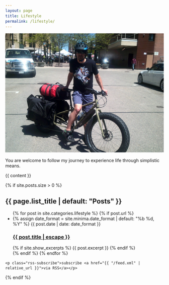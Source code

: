 ```yaml
---
layout: page
title: Lifestyle
permalink: /lifestyle/
---
```


<div class="home">
  
  <img src='/assets/images/profile/lifestyle.jpg' >
  <p>
  You are welcome to follow my journey to experience life through simplistic means.
  </p>

  {{ content }}

  {% if site.posts.size > 0 %}
    <h2 class="post-list-heading">{{ page.list_title | default: "Posts" }}</h2>
    <ul class="post-list">
      {% for post in site.categories.lifestyle %}
          {% if post.url %}
              <li>
                {% assign date_format = site.minima.date_format | default: "%b %d, %Y" %}
                <span class="post-meta">{{ post.date | date: date_format }}</span>
                <h3>
                  <a class="post-link" href="{{ post.url | relative_url }}">
                    {{ post.title | escape }}
                  </a>
                </h3>
                {% if site.show_excerpts %}
                  {{ post.excerpt }}
                {% endif %}
              </li>
          {% endif %}
      {% endfor %}
    </ul>

    <p class="rss-subscribe">subscribe <a href="{{ "/feed.xml" | relative_url }}">via RSS</a></p>
  {% endif %}

</div>